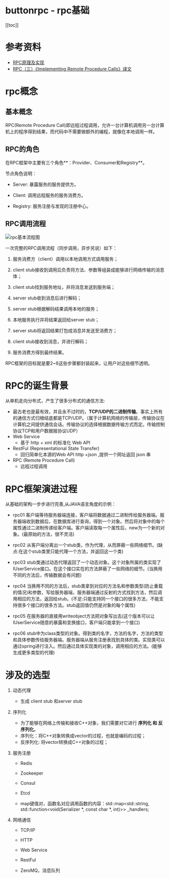 # buttonrpc - rpc基础

[[toc]]

# 参考资料

- [RPC原理及实现](https://www.jianshu.com/p/c113a9592044)
- [RPC（三）《Implementing Remote Procedure Calls》译文](https://www.jianshu.com/p/91be39f72c74)

# rpc概念

## 基本概念

RPC(Remote Procedure Call)即远程过程调用，允许一台计算机调用另一台计算机上的程序得到结果，而代码中不需要做额外的编程，就像在本地调用一样。

## RPC的角色

在RPC框架中主要有三个角色**：Provider、Consumer和Registry**。

节点角色说明：

* Server: 暴露服务的服务提供方。

* Client: 调用远程服务的服务消费方。

* Registry: 服务注册与发现的注册中心。

## RPC调用流程

![rpc基本流程图](/_images/project/opensource/buttonrpc/rpc基本流程图.png)

一次完整的RPC调用流程（同步调用，异步另说）如下：

1. 服务消费方（client）调用以本地调用方式调用服务；

2. client stub接收到调用后负责将方法、参数等组装成能够进行网络传输的消息体；

3. client stub找到服务地址，并将消息发送到服务端；

4. server stub收到消息后进行解码；

5. server stub根据解码结果调用本地的服务；

6. 本地服务执行并将结果返回给server stub；

7. server stub将返回结果打包成消息并发送至消费方；

8. client stub接收到消息，并进行解码；

9. 服务消费方得到最终结果。

RPC框架的目标就是要2~8这些步骤都封装起来，让用户对这些细节透明。


# RPC的诞生背景

从单机走向分布式，产生了很多分布式的通信方法:

- 最古老也是最有效，并且永不过时的，**TCP/UDP的二进制传输**。事实上所有的通信方式归根结底都是TCP/UDP。（属于计算机网络的传输层，传输协议在计算机之间提供通信会话。传输协议的选择根据数据传输方式而定。传输控制协议TCP和用户数据报协议UDP）
- Web Service 
  - 基于 http + xml 的标准化 Web API  
- RestFul    (Representational State Transfer)
  - 回归简单化本源的Web API   http +json  ,提供一个网址返回 json 串 
- RPC  (Remote Procedure Call)
  - 远程过程调用

# RPC框架演进过程

从基础的架构一步步进行完善,从JAVA语言角度的示例：

- rpc01 客户端等待服务器端连接，客户端将数据通过二进制传给服务器端。服务器端收到数据后，在数据库进行查询，得到一个对象。然后将对象中的每个属性通过二进制传递给客户端。客户端读取每一个属性后，new为一个新的对象。(最原始的方法，很不灵活)

- rpc02 从客户端分离出一个stub类，作为代理，从而屏蔽一些网络细节。(缺点:在这个stub类里只能代理一个方法，并返回这一个类)

- rpc03 stub类通过动态代理返回了一个动态对象。这个对象所属的类实现了IUserService接口。在这个接口实在的方法屏蔽了一些网络的细节。(当换用不同的方法后，传输数据会有问题)

- rpc04 当换用不同的方法后，stub类拿到对应的方法名和参数类型(防止重载的情况)和参数，写给服务器端，服务器端通过反射的方式找到方法，然后调用相应的方法，返回给stub。(不足:只能支持同一个接口的很多方法，不能支持很多个接口的很多方法。stub返回值仍然是对象的每个属性)

- rpc05 在服务器的直接用writeobject方法把对象写出去(这个版本可以让IUserService随意的暴露和变换接口，客户端只能拿到一个接口)

- rpc06 stub中为class类型的对象。得到类的名字，方法的名字，方法的类型和具体参数传给服务器端。服务器端从服务注册表找到具体的类。实现类可以通过spring进行注入。然后通过具体实现类的对象，调用相应的方法。(能够生成更多类型的代理)


# 涉及的选型

1. 动态代理

   * 生成 client stub 和server stub

2. 序列化

   * 为了能够在网络上传输和接收C++对象，我们需要对它进行 **序列化 和 反序列化**。
   * 序列化：将C++对象转换成vector<char>的过程，也就是编码的过程；
   * 反序列化: 将vector<char>转换成C++对象的过程；

3. 服务注册

   * Redis

   * Zookeeper

   * Consul

   * Etcd
   
   * map键值对，函数名对应调用函数的内容：std::map<std::string, std::function<void(Serializer *, const char *, int)>> _handlers;

4. 网络通信  

   * TCP/IP

   * HTTP

   * Web Service

   * RestFul    
   * ZeroMQ，消息队列
